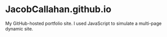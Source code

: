 JacobCallahan.github.io
=======================

My GitHub-hosted portfolio site. I used JavaScript to simulate a multi-page dynamic site.
